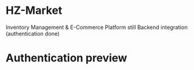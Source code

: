# HZ-Market
Inventory Management & E-Commerce Platform 
still Backend integration (authentication done)

# Authentication preview




